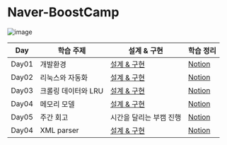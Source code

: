 # Naver-BoostCamp

![image](https://user-images.githubusercontent.com/82504981/180423934-f3dee185-37ca-429f-be5d-04b95a45fc23.png)

|Day|학습 주제|설계 & 구현|학습 정리|
|------|-----------|---------|------|
|Day01|개발환경|[설계 & 구현](https://gist.github.com/myeongjunkim/44cbdfab9bffe581c4c3fa898358d602)|[Notion](https://grandiose-behavior-af2.notion.site/Day01-29f524b764374d50b77fd16d24967321)|
|Day02|리눅스와 자동화|[설계 & 구현](https://gist.github.com/myeongjunkim/be164430c94431fec6f94e1c7da74794)|[Notion](https://grandiose-behavior-af2.notion.site/Day02-ba9bf4f9092b4654a72ca093019f047a)|
|Day03|크롤링 데이터와 LRU|[설계 & 구현](https://gist.github.com/myeongjunkim/6f5843e93dd82881453f7a35f7da55d8)|[Notion](https://grandiose-behavior-af2.notion.site/Day03-c21c5c5f7b2c44d7a412e509ed5355f4)|
|Day04|메모리 모델|[설계 & 구현](https://gist.github.com/myeongjunkim/4e238adae4d51d2c5fdcecc458d3d867)|[Notion](https://grandiose-behavior-af2.notion.site/Day04-055aa207ddd646198817cb0564bd6c42)|
|Day05|주간 회고|시간을 달리는 부캠 진행|[Notion](https://grandiose-behavior-af2.notion.site/Day05-b95255b5d5d546399f5c1d23d1009c27)|
|Day04|XML parser|[설계 & 구현](https://gist.github.com/myeongjunkim/936315ad542396e6432d634011459e03)|[Notion](https://grandiose-behavior-af2.notion.site/Day06-2e8aa62df2da4488a3dd5beb5291b394)|
